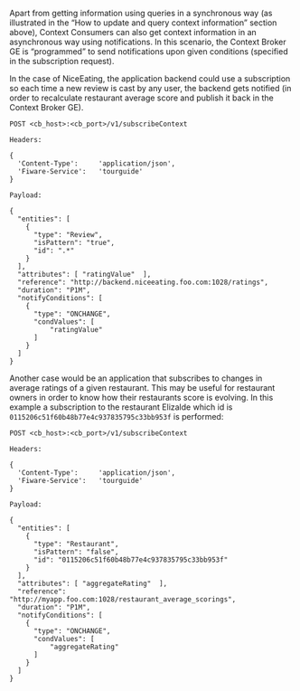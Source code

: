 Apart from getting information using queries in a synchronous way (as
illustrated in the “How to update and query context information” section
above), Context Consumers can also get context information in an
asynchronous way using notifications. In this scenario, the Context
Broker GE is “programmed” to send notifications upon given conditions
(specified in the subscription request).

In the case of NiceEating, the application backend could use a
subscription so each time a new review is cast by any user, the backend
gets notified (in order to recalculate restaurant average score and
publish it back in the Context Broker GE).

    POST <cb_host>:<cb_port>/v1/subscribeContext
        
    Headers:

    {
      'Content-Type':     'application/json',
      'Fiware-Service':   'tourguide'
    }

    Payload:

    {
      "entities": [
        {
          "type": "Review",
          "isPattern": "true",
          "id": ".*"
        }
      ],
      "attributes": [ "ratingValue"  ],
      "reference": "http://backend.niceeating.foo.com:1028/ratings",
      "duration": "P1M",
      "notifyConditions": [
        {
          "type": "ONCHANGE",
          "condValues": [
              "ratingValue"
          ]
        }
      ]
    }

Another case would be an application that subscribes to changes in
average ratings of a given restaurant. This may be useful for restaurant
owners in order to know how their restaurants score is evolving. In this example a subscription to the restaurant Elizalde which id is `0115206c51f60b48b77e4c937835795c33bb953f` is performed:
  
    POST <cb_host>:<cb_port>/v1/subscribeContext
        
    Headers:

    {
      'Content-Type':     'application/json',
      'Fiware-Service':   'tourguide'
    }

    Payload:

    {
      "entities": [
        {
          "type": "Restaurant",
          "isPattern": "false",
          "id": "0115206c51f60b48b77e4c937835795c33bb953f"
        }
      ],
      "attributes": [ "aggregateRating"  ],
      "reference": "http://myapp.foo.com:1028/restaurant_average_scorings",
      "duration": "P1M",
      "notifyConditions": [
        {
          "type": "ONCHANGE",
          "condValues": [
              "aggregateRating"
          ]
        }
      ]
    }

 
